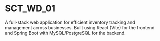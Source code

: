 # SCT_WD_01
A full-stack web application for efficient inventory tracking and management across businesses. Built using React (Vite) for the frontend and Spring Boot with MySQL/PostgreSQL for the backend.
